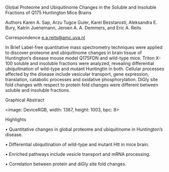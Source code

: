 
Global Proteome and Ubiquitinome Changes in the Soluble and Insoluble Fractions of Q175 Huntington Mice Brains 

Authors Karen A. Sap, Arzu Tugce Guler, Karel Bezstarosti, Aleksandra E. Bury, Katrin Juenemann, Jeroen A. A. Demmers, and Eric A. Reits 

Correspondence e.a.reits@amc.uva.nl 

In Brief Label-free quantitative mass spectrometry techniques were applied to discover proteome and ubiquitinome changes in brain tissue of Huntington’s disease mouse model Q175FDN and wild-type mice. Triton X-100 soluble and insoluble fractions were analyzed, revealing differential ubiquitination of wild-type and mutant Huntingtin in both. Cellular processes affected by the disease include vesicular transport, gene expression, translation, catabolic processes and oxidative phosphorylation. DiGly site fold changes with respect to protein fold changes were different between soluble and insoluble fractions. 

Graphical Abstract 

<image: DeviceRGB, width: 1367, height: 1003, bpc: 8>

Highlights 

• Quantitative changes in global proteome and ubiquitinome in Huntington’s disease. 

• Differential ubiquitination of wild-type and mutant Htt in mice brain. 

• Enriched pathways include vesicle transport and mRNA processing. 

• Correlation between protein and diGly site fold changes. 